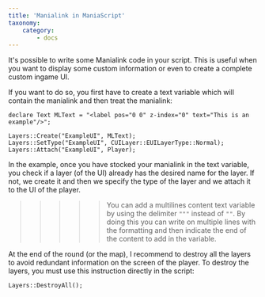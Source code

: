 ```yaml
---
title: 'Manialink in ManiaScript'
taxonomy:
    category:
        - docs
---
```


It's possible to write some Manialink code in your script. This is useful when you want to display some custom information or even to create a complete custom ingame UI.

If you want to do so, you first have to create a text variable which will contain the manialink and then treat the manialink:

```
declare Text MLText = "<label pos="0 0" z-index="0" text="This is an example"/>";

Layers::Create("ExampleUI", MLText);
Layers::SetType("ExampleUI", CUILayer::EUILayerType::Normal);
Layers::Attach("ExampleUI", Player);
```

In the example, once you have stocked your manialink in the text variable, you check if a layer (of the UI) already has the desired name for the layer. If not, we create it and then we specify the type of the layer and we attach it to the UI of the player.

>>>>> You can add a multilines content text variable by using the delimiter `"""` instead of `""`. By doing this you can write on multiple lines with the formatting and then indicate the end of the content to add in the variable.

At the end of the round (or the map), I recommend to destroy all the layers to avoid redundant information on the screen of the player. To destroy the layers, you must use this instruction directly in the script:

```
Layers::DestroyAll();
```
